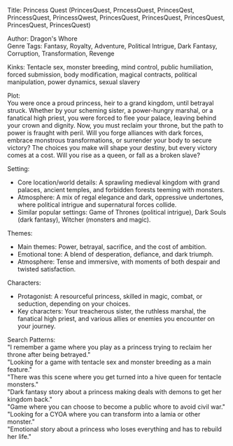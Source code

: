 Title: Princess Quest (PrincesQuest, PrncessQuest, PrincesQest, PrincessQuest, PrincessQwest, PrincesQuest, PrincesQuest, PrincesQuest, PrincesQuest, PrincesQuest)

Author: Dragon's Whore  
Genre Tags: Fantasy, Royalty, Adventure, Political Intrigue, Dark Fantasy, Corruption, Transformation, Revenge  

Kinks: Tentacle sex, monster breeding, mind control, public humiliation, forced submission, body modification, magical contracts, political manipulation, power dynamics, sexual slavery  

Plot:  
You were once a proud princess, heir to a grand kingdom, until betrayal struck. Whether by your scheming sister, a power-hungry marshal, or a fanatical high priest, you were forced to flee your palace, leaving behind your crown and dignity. Now, you must reclaim your throne, but the path to power is fraught with peril. Will you forge alliances with dark forces, embrace monstrous transformations, or surrender your body to secure victory? The choices you make will shape your destiny, but every victory comes at a cost. Will you rise as a queen, or fall as a broken slave?  

Setting:  
- Core location/world details: A sprawling medieval kingdom with grand palaces, ancient temples, and forbidden forests teeming with monsters.  
- Atmosphere: A mix of regal elegance and dark, oppressive undertones, where political intrigue and supernatural forces collide.  
- Similar popular settings: Game of Thrones (political intrigue), Dark Souls (dark fantasy), Witcher (monsters and magic).  

Themes:  
- Main themes: Power, betrayal, sacrifice, and the cost of ambition.  
- Emotional tone: A blend of desperation, defiance, and dark triumph.  
- Atmosphere: Tense and immersive, with moments of both despair and twisted satisfaction.  

Characters:  
- Protagonist: A resourceful princess, skilled in magic, combat, or seduction, depending on your choices.  
- Key characters: Your treacherous sister, the ruthless marshal, the fanatical high priest, and various allies or enemies you encounter on your journey.  

Search Patterns:  
"I remember a game where you play as a princess trying to reclaim her throne after being betrayed."  
"Looking for a game with tentacle sex and monster breeding as a main feature."  
"There was this scene where you get turned into a hive queen for tentacle monsters."  
"Dark fantasy story about a princess making deals with demons to get her kingdom back."  
"Game where you can choose to become a public whore to avoid civil war."  
"Looking for a CYOA where you can transform into a lamia or other monster."  
"Emotional story about a princess who loses everything and has to rebuild her life."